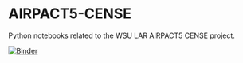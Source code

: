 # AIRPACT5-CENSE

Python notebooks related to the WSU LAR AIRPACT5 CENSE project.

[![Binder](https://mybinder.org/badge_logo.svg)](https://mybinder.org/v2/gh/vonw/AIRPACT5-CENSE.git/master)